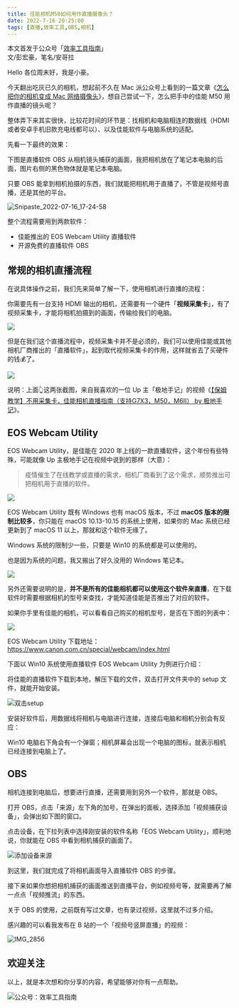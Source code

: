 ```yaml
---
title: 佳能相机M50如何用作直播摄像头？                                       
date: 2022-7-16 20:25:00                 
tags: [直播,效率工具,OBS,相机]                                                                        
---    
```

本文首发于公众号「[效率工具指南](https://mp.weixin.qq.com/s/-G0BOfVRHXKXuyIqRFPimw)」        
文/彭宏豪，笔名/安哥拉    


Hello 各位周末好，我是小豪。    

今天翻出吃灰已久的相机，想起前不久在 Mac 派公众号上看到的一篇文章《[怎么把你的相机变成 Mac 网络摄像头](https://mp.weixin.qq.com/s?__biz=MzI2MTAzMzcyNQ==&mid=2648558158&idx=1&sn=b079c1661b51fdd33ba1253bccbb28e4&chksm=f249f1dcc53e78ca9d16747416c0bd7d5fbe382356dfdc1b43ae6d2aca989298a9ba71e471dc&mpshare=1&scene=1&srcid=07094gvVTUl6R8cKVwX6CiGU&sharer_sharetime=1657335757218&sharer_shareid=00d5750dc68bf55f6cd8b19d034950bf#rd)》，想自己尝试一下，怎么把手中的佳能 M50 用作直播的镜头呢？   

整体弄下来其实很快，比较花时间的环节是：找相机和电脑相连的数据线（HDMI 或者安卓手机旧款充电线都可以）、以及佳能软件与电脑系统的适配。  

先看一下最终的效果：  

下图是直播软件 OBS 从相机镜头捕获的画面，我把相机放在了笔记本电脑的后面，图片右侧的黑色物体就是笔记本电脑。          

只要 OBS 能拿到相机拍摄的东西，我们就能把相机用于直播了，不管是视频号直播，还是其他的平台。       

![Snipaste_2022-07-16_17-24-58](https://article-picbed-1302715071.cos.ap-guangzhou.myqcloud.com/2022/07/16/snipaste20220716172458.png)


整个流程需要用到两款软件：  

* 佳能推出的 EOS Webcam Utility 直播软件    
* 开源免费的直播软件 OBS    

## 常规的相机直播流程  

在说具体操作之前，我们先来简单了解一下，使用相机进行直播的流程：   

你需要先有一台支持 HDMI 输出的相机，还需要有一个硬件「**视频采集卡**」，有了视频采集卡，才能将相机拍摄到的画面，传输给我们的电脑。    

![](https://article-picbed-1302715071.cos.ap-guangzhou.myqcloud.com/2022/07/16/16579650382634.jpg)

但是在我们这个直播流程中，视频采集卡并不是必须的，我们可以使用佳能或其他相机厂商推出的「直播软件」，起到取代视频采集卡的作用，这样就省去了买硬件的钱💰了。       

![](https://article-picbed-1302715071.cos.ap-guangzhou.myqcloud.com/2022/07/16/16579649735843.jpg)

说明：上面👆这两张截图，来自我喜欢的一位 Up 主「极地手记」的视频《[【保姆教学】不用采集卡，佳能相机直播指南（支持G7X3，M50，M6II） by 极地手记](https://www.bilibili.com/video/BV1ya4y1v7hY)》。          

## EOS Webcam Utility    

EOS Webcam Utility，是佳能在 2020 年上线的一款直播软件，这个年份有些特殊，可能就像 Up 主极地手记在视频中说到的那样（大意）：   

> 疫情催生了在线教学或直播的需求，相机厂商看到了这个需求，顺势推出可把相机用于直播的软件。         

![](https://article-picbed-1302715071.cos.ap-guangzhou.myqcloud.com/2022/07/16/16579648740959.jpg)

EOS Webcam Utility 既有 Windows 也有 macOS 版本，不过 **macOS 版本的限制比较多**，你只能在 macOS 10.13-10.15 的系统上使用，如果你的 Mac 系统已经更新到了 macOS 11 以上，那就和这个软件无缘了。    

Windows 系统的限制少一些，只要是 Win10 的系统都是可以使用的。  

也是因为系统的问题，我又搬出了好久没用的 Windows 笔记本。     

![](https://article-picbed-1302715071.cos.ap-guangzhou.myqcloud.com/2022/07/16/16579655857407.jpg)

另外还需要说明的是，**并不是所有的佳能相机都可以使用这个软件来直播**，在下载软件时需要根据相机的型号来查找，才能知道佳能是否推出了对应的软件。  

如果你手里有佳能的相机，可以看看自己购买的相机型号，是否在下图的列表中：    

![](https://article-picbed-1302715071.cos.ap-guangzhou.myqcloud.com/2022/07/16/16579659655294.jpg)

EOS Webcam Utility 下载地址：   
https://www.canon.com.cn/special/webcam/index.html      


下面以 Win10 系统使用直播软件 EOS Webcam Utility 为例进行介绍：    

将佳能的直播软件下载到本地，解压下载的文件，双击打开文件夹中的 setup 文件，就能开始安装。     

![双击setup](https://article-picbed-1302715071.cos.ap-guangzhou.myqcloud.com/2022/07/16/shuang-jisetup.png)

安装好软件后，用数据线将相机与电脑进行连接，连接后电脑和相机分别会有反应：  

Win10 电脑右下角会有一个弹窗；相机屏幕会出现一个电脑的图标，就表示相机已经连接到电脑上了。    

## OBS   

相机连接到电脑后，想要进行直播，还需要用到另外一个软件，那就是 OBS。  

打开 OBS，点击「来源」左下角的加号，在弹出的面板，选择添加「视频捕获设备」，会弹出如下图的窗口。  

点击设备，在下拉列表中选择刚安装的软件名称「EOS Webcam Utility」，顺利地说，你就能在 OBS 中看到相机捕获的画面了。    
  
![添加设备来源](https://article-picbed-1302715071.cos.ap-guangzhou.myqcloud.com/2022/07/16/tian-jia-she-bei-lai-yuan.png)

到这里，我们就完成了将相机画面导入直播软件 OBS 的步骤。  

接下来如果你想把相机捕获的画面推送到直播平台，例如视频号等，就需要再了解一点点「视频推流」的东西。   

关于 OBS 的使用，之前既有写过文章，也有录过视频，这里就不过多介绍。   

感兴趣的可以看我发布在 B 站的一个「视频号竖屏直播」的视频：   

     
![IMG_2856](https://article-picbed-1302715071.cos.ap-guangzhou.myqcloud.com/2022/07/16/img2856.PNG)



## 欢迎关注     

以上，就是本次想和你分享的内容，希望能够对你有一点帮助。     

![公众号：效率工具指南](https://article-picbed-1302715071.cos.ap-guangzhou.myqcloud.com/2021/05/28/gong-zhong-hao-wei-bu-er-wei-ma-dailogo.png)     














  

 

